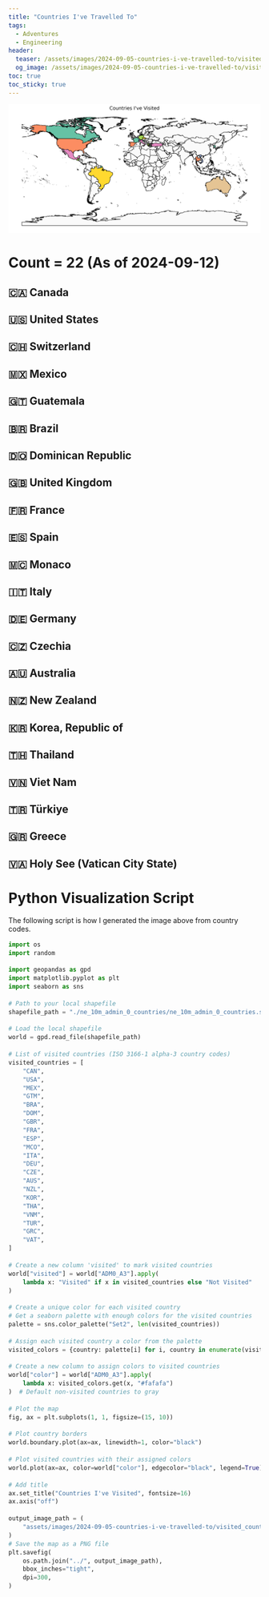 ```yaml
---
title: "Countries I've Travelled To"
tags:
  - Adventures
  - Engineering
header:
  teaser: /assets/images/2024-09-05-countries-i-ve-travelled-to/visited_countries.png
  og_image: /assets/images/2024-09-05-countries-i-ve-travelled-to/visited_countries.png
toc: true
toc_sticky: true
---
```


![PIC](/assets/images/2024-09-05-countries-i-ve-travelled-to/visited_countries.png)

# Count = 22 (As of 2024-09-12)

## 🇨🇦 Canada
## 🇺🇸 United States
## 🇨🇭 Switzerland
## 🇲🇽 Mexico
## 🇬🇹 Guatemala
## 🇧🇷 Brazil
## 🇩🇴 Dominican Republic
## 🇬🇧 United Kingdom
## 🇫🇷 France
## 🇪🇸 Spain
## 🇲🇨 Monaco
## 🇮🇹 Italy
## 🇩🇪 Germany
## 🇨🇿 Czechia
## 🇦🇺 Australia
## 🇳🇿 New Zealand
## 🇰🇷 Korea, Republic of
## 🇹🇭 Thailand
## 🇻🇳 Viet Nam
## 🇹🇷 Türkiye
## 🇬🇷 Greece
## 🇻🇦 Holy See (Vatican City State)


# Python Visualization Script
The following script is how I generated the image above from country codes.

```python
import os
import random

import geopandas as gpd
import matplotlib.pyplot as plt
import seaborn as sns

# Path to your local shapefile
shapefile_path = "./ne_10m_admin_0_countries/ne_10m_admin_0_countries.shp"

# Load the local shapefile
world = gpd.read_file(shapefile_path)

# List of visited countries (ISO 3166-1 alpha-3 country codes)
visited_countries = [
    "CAN",
    "USA",
    "MEX",
    "GTM",
    "BRA",
    "DOM",
    "GBR",
    "FRA",
    "ESP",
    "MCO",
    "ITA",
    "DEU",
    "CZE",
    "AUS",
    "NZL",
    "KOR",
    "THA",
    "VNM",
    "TUR",
    "GRC",
    "VAT",
]

# Create a new column 'visited' to mark visited countries
world["visited"] = world["ADM0_A3"].apply(
    lambda x: "Visited" if x in visited_countries else "Not Visited"
)

# Create a unique color for each visited country
# Get a seaborn palette with enough colors for the visited countries
palette = sns.color_palette("Set2", len(visited_countries))

# Assign each visited country a color from the palette
visited_colors = {country: palette[i] for i, country in enumerate(visited_countries)}

# Create a new column to assign colors to visited countries
world["color"] = world["ADM0_A3"].apply(
    lambda x: visited_colors.get(x, "#fafafa")
)  # Default non-visited countries to gray

# Plot the map
fig, ax = plt.subplots(1, 1, figsize=(15, 10))

# Plot country borders
world.boundary.plot(ax=ax, linewidth=1, color="black")

# Plot visited countries with their assigned colors
world.plot(ax=ax, color=world["color"], edgecolor="black", legend=True)

# Add title
ax.set_title("Countries I've Visited", fontsize=16)
ax.axis("off")

output_image_path = (
    "assets/images/2024-09-05-countries-i-ve-travelled-to/visited_countries.png"
)
# Save the map as a PNG file
plt.savefig(
    os.path.join("../", output_image_path),
    bbox_inches="tight",
    dpi=300,
)
```
